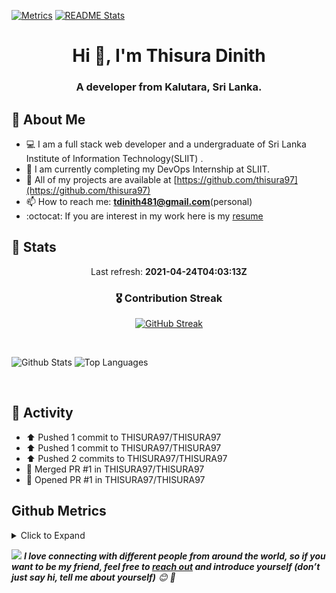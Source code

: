 [![Metrics](https://github.com/THISURA97/THISURA97/actions/workflows/metrics.yml/badge.svg)](https://github.com/THISURA97/THISURA97/actions/workflows/metrics.yml)
[![README Stats](https://github.com/THISURA97/THISURA97/actions/workflows/main.yml/badge.svg)](https://github.com/THISURA97/THISURA97/actions/workflows/main.yml)
<h1 align="center">Hi 👋, I'm Thisura Dinith</h1>
<h3 align="center">A developer from Kalutara, Sri Lanka.</h3>


## 🧬 About Me

- 💻 I am a full stack web developer and a undergraduate of Sri Lanka Institute of Information Technology(SLIIT) .
- 🔭 I am currently completing my DevOps Internship at SLIIT.
- 💪 All of my projects are available at [https://github.com/thisura97](https://github.com/thisura97)
- 📫 How to reach me: **<tdinith481@gmail.com>**(personal)
- :octocat: If you are interest in my work here is my [resume](https://drive.google.com/file/d/1zFTO09e10yvrxgJ_V0P3DRehyi1SeGy3/view?usp=sharing)


 ## 💪 Stats

<p align="center">
  Last refresh: 
  <b>2021-04-24T04:03:13Z</b>
</p>

<h3  align="center">🎖 Contribution Streak</h3>

<p class="rich-diff-level-zero" align="center">
  <a href="https://github-readme-streak-stats.herokuapp.com/?user=thisura97&theme=radical" rel="nofollow" class="rech-diff-level-one">
    <img src="https://github-readme-streak-stats.herokuapp.com/?user=thisura97&theme=radical" alt="GitHub Streak" data-canonical-src="https://github-readme-streak-stats.herokuapp.com/?user=thisura97&theme=dracula" style="max-width:100%;">
   </a>
 </p>



<br />
<p>
  <img align="top" src="https://github-readme-stats.vercel.app/api?username=thisura97&s&theme=radical&show_icons=true&hide_title=false&include_all_commits=true&count_private=true&hide=[%22contribs%22]" alt="Github Stats" />
  <img align="top" src="https://github-readme-stats.vercel.app/api/top-langs/?username=thisura97&theme=radical&show_icons=true&langs_count=9b&hide=css&layout=compact" alt="Top Languages" />
</p>

<br />

## 💼 Activity

* ⬆️ Pushed 1 commit to THISURA97/THISURA97
* ⬆️ Pushed 1 commit to THISURA97/THISURA97
* ⬆️ Pushed 2 commits to THISURA97/THISURA97
* 🎉 Merged PR #1 in THISURA97/THISURA97
* 💪 Opened PR #1 in THISURA97/THISURA97

## Github Metrics

<details><summary>Click to Expand</summary>
  <p align="center">
    <a href="#" target="blank"><img align="center" src="github-metrics.svg" /></a>
  </p>
</details>


<!-- Feel free to reach out and introduce yourself :D-->
<img src="https://media.giphy.com/media/LnQjpWaON8nhr21vNW/giphy.gif" width="60"> <em><b>I love connecting with different people from around the world, so if you want to be my friend, feel free to <a href="https://www.facebook.com/thisura97">reach out</a> and introduce yourself (don’t just say hi, tell me about yourself)</b> 😊 💜</em>

<!--The End, special thanks to all the wonderful people who made
the GitHub profile readme stats/workflows to make my profile look
fabulously dynamic ❤️-->
